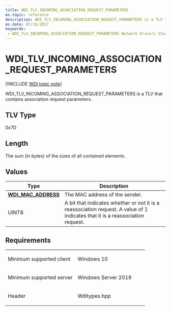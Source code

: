 ```yaml
---
title: WDI_TLV_INCOMING_ASSOCIATION_REQUEST_PARAMETERS
ms.topic: reference
description: WDI_TLV_INCOMING_ASSOCIATION_REQUEST_PARAMETERS is a TLV that contains association request parameters.
ms.date: 07/18/2017
keywords:
 - WDI_TLV_INCOMING_ASSOCIATION_REQUEST_PARAMETERS Network Drivers Starting with Windows Vista
---
```


# WDI\_TLV\_INCOMING\_ASSOCIATION\_REQUEST\_PARAMETERS

[!INCLUDE [WDI topic note](../includes/wdi-version-warning.md)]


WDI\_TLV\_INCOMING\_ASSOCIATION\_REQUEST\_PARAMETERS is a TLV that contains association request parameters.

## TLV Type


0x7D

## Length


The sum (in bytes) of the sizes of all contained elements.

## Values


| Type                                              | Description                                                                                                                   |
|---------------------------------------------------|-------------------------------------------------------------------------------------------------------------------------------|
| [**WDI\_MAC\_ADDRESS**](/windows-hardware/drivers/ddi/dot11wdi/ns-dot11wdi-_wdi_mac_address) | The MAC address of the sender.                                                                                                |
| UINT8                                             | A bit that indicates whether or not it is a reassociation request. A value of 1 indicates that it is a reassociation request. |

 

## Requirements

<table>
<colgroup>
<col width="50%" />
<col width="50%" />
</colgroup>
<tbody>
<tr class="odd">
<td><p>Minimum supported client</p></td>
<td><p>Windows 10</p></td>
</tr>
<tr class="even">
<td><p>Minimum supported server</p></td>
<td><p>Windows Server 2016</p></td>
</tr>
<tr class="odd">
<td><p>Header</p></td>
<td>Wditypes.hpp</td>
</tr>
</tbody>
</table>

 

